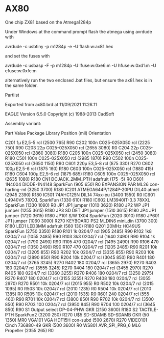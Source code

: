 # AX80
One chip ZX81 based on the Atmega1284p

Under Windows at the command prompt flash the atmega using avrdude with

avrdude -c usbtiny -p m1284p -e -U flash:w:ax81.hex

and set the fuses with

avrdude -c usbasp -F -p m1284p -U lfuse:w:0xe6:m -U hfuse:w:0xd1:m -U efuse:w:0xfc:m

alternatively run the two enclosed .bat files, but ensure the ax81.hex is in the same folder.

Partlist

Exported from ax80.brd at 11/09/2021 11:26:11

EAGLE Version 6.5.0 Copyright (c) 1988-2013 CadSoft

Assembly variant: 

Part      Value                 Package        Library        Position (mil)        Orientation

C201      1µ                    E2,5-5         rcl            (2500 765)            R90
C202      100n                  C025-025X050   rcl            (2225 750)            R90
C203      22p                   C025-025X050   rcl            (2655 3080)           R0
C204      22p                   C025-025X050   rcl            (2860 3080)           R180
C205      100n                  C025-025X050   rcl            (2450 3080)           R180
C501      100n                  C025-025X050   rcl            (2985 1870)           R90
C502      100n                  C025-025X050   rcl            (3650 1150)           R90
C601      220µ                  E3,5-8         rcl            (875 330)             R270
C602      100µ                  E2,5-6         rcl            (1875 160)            R180
C603      100n                  C025-025X050   rcl            (1880 415)            R180
C604      100µ                  E2,5-6         rcl            (1875 685)            R180
C605      100n                  C025-025X050   rcl            (2635 1080)           R180
CN1                             DCJACK_2MM_PTH adafruit       (175 -5)              R0
D601      1N4004                DIODE-1N4148   SparkFun       (905 650)             R0
EXPANSION PAR                   ML26           con-harting-ml (3250 3700)           R180
IC201     ATMEGA644P/1284P-20PU DIL40          atmel          (2945 2390)           R180
IC501     74AHC125N             DIL14          74xx-eu        (3400 1550)           R0
IC601     L4940V5               78XXL          SparkFun       (1330 610)            R180
IC602     LM3940IT-3.3          78XXL          SparkFun       (1330 1090)           R0
JP1                             JP1            jumper         (1010 3620)           R180
JP2       WP                    JP1            jumper         (1255 3615)           R180
JP3       SD DET                JP1            jumper         (1510 3615)           R180
JP4                             JP1            jumper         (1720 3615)           R180
JP101     S/W                   1X04           SparkFun       (2020 3010)           R180
JP601                           JP1            jumper         (1060 3000)           R270
KEYBOARD  PS2                   M_DIN6         mini_din       (3700 300)            R180
LED1                            LED3MM         adafruit       (560 130)             R180
Q201      20MHz                 HC49US         SparkFun       (2750 3350)           R180
R101      1k                    0204/7         rcl            (905 2485)            R90
R102      1k8                   0204/7         rcl            (1055 2485)           R90
R103      3k3                   0204/7         rcl            (1640 2490)           R90
R104      1k                    0204/7         rcl            (1790 2490)           R90
R105      470                   0204/7         rcl            (1495 2490)           R90
R106      470                   0204/7         rcl            (1350 2490)           R90
R107      470                   0204/7         rcl            (1205 2485)           R90
R201      10k                   0204/7         rcl            (3205 855)            R90
R202      10k                   0204/7         rcl            (3355 855)            R90
R203      10k                   0204/7         rcl            (2890 850)            R90
R204      10k                   0204/7         rcl            (3045 850)            R90
R401      180                   0204/7         rcl            (3765 3245)           R270
R402      180                   0204/7         rcl            (3655 2970)           R270
R403      180                   0204/7         rcl            (3555 3245)           R270
R404      180                   0204/7         rcl            (3455 2970)           R270
R405      180                   0204/7         rcl            (3360 3255)           R270
R406      180                   0204/7         rcl            (3250 2975)           R270
R407      180                   0204/7         rcl            (3155 3255)           R270
R408      180                   0204/7         rcl            (3055 2970)           R270
R501      10k                   0204/7         rcl            (2015 955)            R0
R502      10k                   0204/7         rcl            (2015 1095)           R0
R503      10k                   0204/7         rcl            (2010 1235)           R0
R504      10k                   0204/7         rcl            (2010 1385)           R0
R505      10k                   0204/7         rcl            (2010 1535)           R0
R601      240                   0204/7         rcl            (555 460)             R90
R701      10k                   0204/7         rcl            (3800 850)            R90
R702      10k                   0204/7         rcl            (3500 850)            R90
R703      100                   0204/7         rcl            (3950 845)            R90
R704      100                   0204/7         rcl            (3645 850)            R90
S1        Output select         DP-04-PHW      GKR            (2150 3600)           R180
S2                              TACTILE-PTH    SparkFun2      (3200 250)            R270
U$5       SD-SDAMB              SD-SDAMB       GKR            (50 1350)             MR0
VGA101    VGA                   HDF15H         con-subd       (500 2670)            R270
VIDEO101  Cinch                 736880-49      GKR            (500 3600)            R0
WS801     AVR_SPI_PRG_6         ML6            Propeller      (2355 265)            R0
